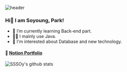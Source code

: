 ![header](https://capsule-render.vercel.app/api?type=rect&color=83ABD2&height=80&section=header)

### Hi👋 I am Soyoung, Park!

- 🌱 I’m currently learning Back-end part.
- 👩‍💻 I mainly use Java.
- 📖 I'm interested about Database and new technology.

#### 📃 [Notion Portfolio](https://www.notion.so/Park-Soyoung-e642aba4af5546b3a323bb66cf3bd5d9)

![SSSOy's github stats](https://github-readme-stats.vercel.app/api?username=SSSOy&show_icons=true)

<!--
**SSSOy/SSSOy** is a ✨ _special_ ✨ repository because its `README.md` (this file) appears on your GitHub profile.

Here are some ideas to get you started:

- 🔭 I’m currently working on ...
- 🌱 I’m currently learning ...
- 👯 I’m looking to collaborate on ...
- 🤔 I’m looking for help with ...
- 💬 Ask me about ...
- 📫 How to reach me: ...
- 😄 Pronouns: ...
- ⚡ Fun fact: ...
-->
